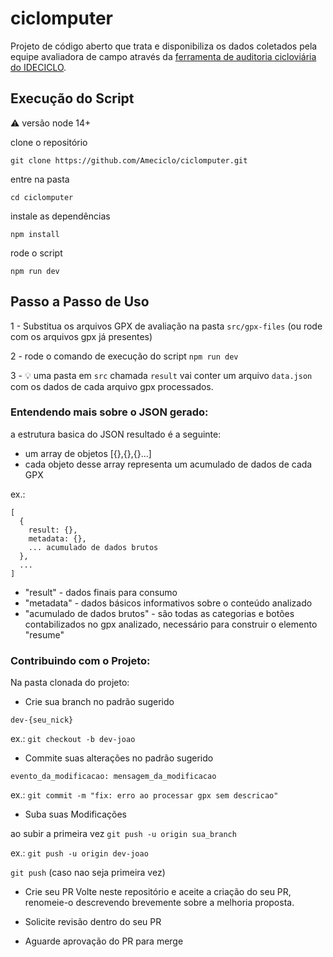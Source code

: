 # ciclomputer
Projeto de código aberto que trata e disponibiliza os dados coletados pela equipe avaliadora de campo através da [ferramenta de auditoria cicloviária do IDECICLO](https://github.com/Ameciclo/auditoria-cicloviaria).  

## Execução do Script
⚠️ versão node 14+

clone o repositório

`git clone https://github.com/Ameciclo/ciclomputer.git`

entre na pasta 

`cd ciclomputer`

instale as dependências

`npm install`

rode o script

`npm run dev`

## Passo a Passo de Uso

1 - Substitua os arquivos GPX de avaliação na pasta `src/gpx-files` (ou rode com os arquivos gpx já presentes)

2 - rode o comando de execução do script
`npm run dev`

3 - 💡 uma pasta em `src` chamada `result` vai conter um arquivo `data.json` com os dados de cada arquivo gpx processados. 


### Entendendo mais sobre o JSON gerado:
  a estrutura basica do JSON resultado é a seguinte:

- um array de objetos [{},{},{}...]
- cada objeto desse array representa um acumulado de dados de cada GPX

ex.:

```
[
  {
    result: {},
    metadata: {},
    ... acumulado de dados brutos
  },
  ...
]
```
- "result" - dados finais para consumo
- "metadata" - dados básicos informativos sobre o conteúdo analizado
- "acumulado de dados brutos" - são todas as categorias e botões contabilizados no gpx analizado, necessário para construir o elemento "resume"

### Contribuindo com o Projeto:
Na pasta clonada do projeto:
- Crie sua branch no padrão sugerido

`dev-{seu_nick}`

ex.: `git checkout -b dev-joao`

- Commite suas alterações no padrão sugerido

`evento_da_modificacao: mensagem_da_modificacao`

ex.: `git commit -m "fix: erro ao processar gpx sem descricao"`

- Suba suas Modificações

ao subir a primeira vez
`git push -u origin sua_branch`

ex.: `git push -u origin dev-joao`

`git push` (caso nao seja primeira vez)

- Crie seu PR
Volte neste repositório e aceite a criação do seu PR, renomeie-o descrevendo brevemente sobre a melhoria proposta.

- Solicite revisão dentro do seu PR

- Aguarde aprovação do PR para merge 
